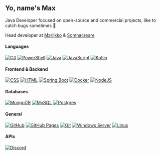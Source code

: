 ## Yo, name's Max
Java Developer focused on open-source and commercial projects, like to catch bugs sometimes 🐛

Head developer at [Marlikko](https://github.com/Marlikko) & [Somnacreare](https://github.com/Somnacreare)

#### Languages
[![C#](https://img.shields.io/badge/C%23-%23239120.svg?logo=csharp&logoColor=white)](#)
[![PowerShell](https://img.shields.io/badge/PowerShell-%235391FE.svg?logo=powershell&logoColor=white)](#)
[![Java](https://img.shields.io/badge/Java-%23ED8B00.svg?logo=openjdk&logoColor=white)](#)
[![JavaScript](https://img.shields.io/badge/JavaScript-F7DF1E?logo=javascript&logoColor=000)](#)
[![Kotlin](https://img.shields.io/badge/Kotlin-%237F52FF.svg?logo=kotlin&logoColor=white)](#)

#### Frontend & Backend
[![CSS](https://img.shields.io/badge/CSS-1572B6?logo=css3&logoColor=fff)](#)
[![HTML](https://img.shields.io/badge/HTML-%23E34F26.svg?logo=html5&logoColor=white)](#)
[![Spring Boot](https://img.shields.io/badge/Spring%20Boot-6DB33F?logo=springboot&logoColor=fff)](#)
[![Docker](https://img.shields.io/badge/Docker-2496ED?logo=docker&logoColor=fff)](#)
[![NodeJS](https://img.shields.io/badge/Node.js-6DA55F?logo=node.js&logoColor=white)](#)

#### Databases
[![MongoDB](https://img.shields.io/badge/MongoDB-%234ea94b.svg?logo=mongodb&logoColor=white)](#)
[![MySQL](https://img.shields.io/badge/MySQL-4479A1?logo=mysql&logoColor=fff)](#)
[![Postgres](https://img.shields.io/badge/Postgres-%23316192.svg?logo=postgresql&logoColor=white)](#)

#### General
[![GitHub](https://img.shields.io/badge/GitHub-%23121011.svg?logo=github&logoColor=white)](#)
[![GitHub Pages](https://img.shields.io/badge/GitHub%20Pages-121013?logo=github&logoColor=white)](#)
[![Git](https://img.shields.io/badge/Git-F05032?logo=git&logoColor=fff)](#)
[![Windows Server](https://img.shields.io/badge/Windows_Server-0078D6?logo=windows)](#)
[![Linux](https://img.shields.io/badge/Linux-FCC624?logo=linux&logoColor=black)](#)

#### APIs
[![Discord](https://img.shields.io/badge/Discord-%235865F2.svg?&logo=discord&logoColor=white)](#)
